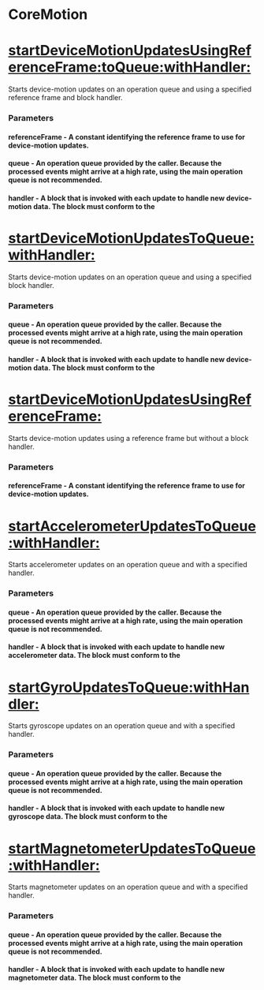 # CoreMotion
# [startDeviceMotionUpdatesUsingReferenceFrame:toQueue:withHandler:](https://developer.apple.com/tutorials/data/documentation/coremotion/cmmotionmanager/1616176-startdevicemotionupdatesusingref.json?language=objc)
 Starts device-motion updates on an operation queue and using a specified reference frame and block handler.
### Parameters
#### referenceFrame - A constant identifying the reference frame to use for device-motion updates.  
#### queue - An operation queue provided by the caller. Because the processed events might arrive at a high rate, using the main operation queue is not recommended.
#### handler - A block that is invoked with each update to handle new device-motion data. The block must conform to the 

# [startDeviceMotionUpdatesToQueue:withHandler:](https://developer.apple.com/tutorials/data/documentation/coremotion/cmmotionmanager/1616048-startdevicemotionupdatestoqueue.json?language=objc)
 Starts device-motion updates on an operation queue and using a specified block handler. 
### Parameters
#### queue - An operation queue provided by the caller. Because the processed events might arrive at a high rate, using the main operation queue is not recommended.
#### handler - A block that is invoked with each update to handle new device-motion data. The block must conform to the 

# [startDeviceMotionUpdatesUsingReferenceFrame:](https://developer.apple.com/tutorials/data/documentation/coremotion/cmmotionmanager/1616107-startdevicemotionupdatesusingref.json?language=objc)
 Starts device-motion updates using a reference frame but without a block handler.
### Parameters
#### referenceFrame - A constant identifying the reference frame to use for device-motion updates.  

# [startAccelerometerUpdatesToQueue:withHandler:](https://developer.apple.com/tutorials/data/documentation/coremotion/cmmotionmanager/1616148-startaccelerometerupdatestoqueue.json?language=objc)
 Starts accelerometer updates on an operation queue and with a specified handler.
### Parameters
#### queue - An operation queue provided by the caller. Because the processed events might arrive at a high rate, using the main operation queue is not recommended.
#### handler - A block that is invoked with each update to handle new accelerometer data. The block must conform to the 

# [startGyroUpdatesToQueue:withHandler:](https://developer.apple.com/tutorials/data/documentation/coremotion/cmmotionmanager/1616104-startgyroupdatestoqueue.json?language=objc)
 Starts gyroscope updates on an operation queue and with a specified handler. 
### Parameters
#### queue - An operation queue provided by the caller. Because the processed events might arrive at a high rate, using the main operation queue is not recommended.
#### handler - A block that is invoked with each update to handle new gyroscope data. The block must conform to the 

# [startMagnetometerUpdatesToQueue:withHandler:](https://developer.apple.com/tutorials/data/documentation/coremotion/cmmotionmanager/1615968-startmagnetometerupdatestoqueue.json?language=objc)
 Starts magnetometer updates on an operation queue and with a specified handler. 
### Parameters
#### queue - An operation queue provided by the caller. Because the processed events might arrive at a high rate, using the main operation queue is not recommended.
#### handler - A block that is invoked with each update to handle new magnetometer data. The block must conform to the 

